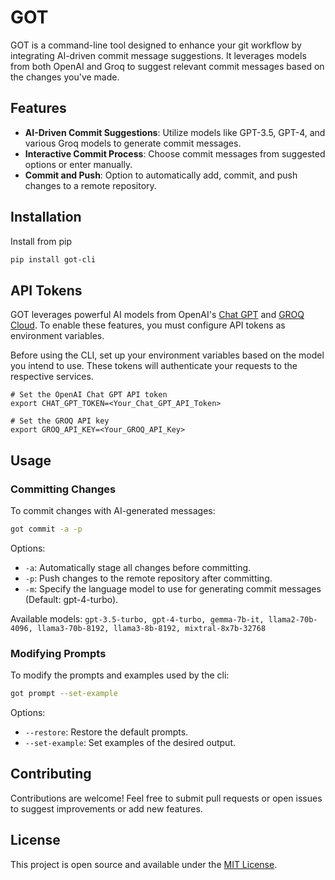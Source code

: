 # GOT

GOT is a command-line tool designed to enhance your git workflow by integrating AI-driven commit message suggestions. It leverages models from both OpenAI and Groq to suggest relevant commit messages based on the changes you've made.

## Features

- **AI-Driven Commit Suggestions**: Utilize models like GPT-3.5, GPT-4, and various Groq models to generate commit messages.
- **Interactive Commit Process**: Choose commit messages from suggested options or enter manually.
- **Commit and Push**: Option to automatically add, commit, and push changes to a remote repository.

## Installation

Install from pip

```bash
pip install got-cli
```

## API Tokens

GOT leverages powerful AI models from OpenAI's [Chat GPT](https://platform.openai.com/docs/guides/text-generation) and [GROQ Cloud](https://console.groq.com/playground). To enable these features, you must configure API tokens as environment variables.

Before using the CLI, set up your environment variables based on the model you intend to use. These tokens will authenticate your requests to the respective services.

```
# Set the OpenAI Chat GPT API token
export CHAT_GPT_TOKEN=<Your_Chat_GPT_API_Token>

# Set the GROQ API key
export GROQ_API_KEY=<Your_GROQ_API_Key>
```

## Usage

### Committing Changes

To commit changes with AI-generated messages:

```bash
got commit -a -p
```

Options:

- `-a`: Automatically stage all changes before committing.
- `-p`: Push changes to the remote repository after committing.
- `-m`: Specify the language model to use for generating commit messages (Default: gpt-4-turbo).

Available models: `gpt-3.5-turbo, gpt-4-turbo, gemma-7b-it, llama2-70b-4096, llama3-70b-8192, llama3-8b-8192, mixtral-8x7b-32768`

### Modifying Prompts

To modify the prompts and examples used by the cli:

```bash
got prompt --set-example
```

Options:

- `--restore`: Restore the default prompts.
- `--set-example`: Set examples of the desired output.

## Contributing

Contributions are welcome! Feel free to submit pull requests or open issues to suggest improvements or add new features.

## License

This project is open source and available under the [MIT License](LICENSE).
